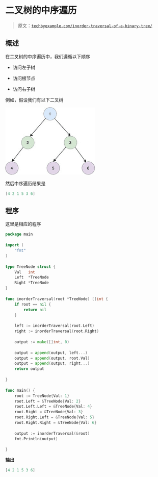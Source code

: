 # 二叉树的中序遍历

> 原文：[`techbyexample.com/inorder-traversal-of-a-binary-tree/`](https://techbyexample.com/inorder-traversal-of-a-binary-tree/)

## **概述**

在二叉树的中序遍历中，我们遵循以下顺序

+   访问左子树

+   访问根节点

+   访问右子树

例如，假设我们有以下二叉树

![](img/0a326e4e3810e8771142ce8b6cef7429.png)

然后中序遍历结果是

```go
[4 2 1 5 3 6]
```

## **程序**

这里是相应的程序

```go
package main

import (
	"fmt"
)

type TreeNode struct {
	Val   int
	Left  *TreeNode
	Right *TreeNode
}

func inorderTraversal(root *TreeNode) []int {
	if root == nil {
		return nil
	}

	left := inorderTraversal(root.Left)
	right := inorderTraversal(root.Right)

	output := make([]int, 0)

	output = append(output, left...)
	output = append(output, root.Val)
	output = append(output, right...)
	return output

}

func main() {
	root := TreeNode{Val: 1}
	root.Left = &TreeNode{Val: 2}
	root.Left.Left = &TreeNode{Val: 4}
	root.Right = &TreeNode{Val: 3}
	root.Right.Left = &TreeNode{Val: 5}
	root.Right.Right = &TreeNode{Val: 6}

	output := inorderTraversal(&root)
	fmt.Println(output)

}
```

**输出**

```go
[4 2 1 5 3 6]
```
